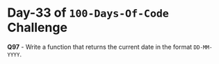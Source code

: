# Day-33 of `100-Days-Of-Code` Challenge

**Q97** - Write a function that returns the current date in the format `DD-MM-YYYY`.





 
 

 


 


 

 
 
 


 